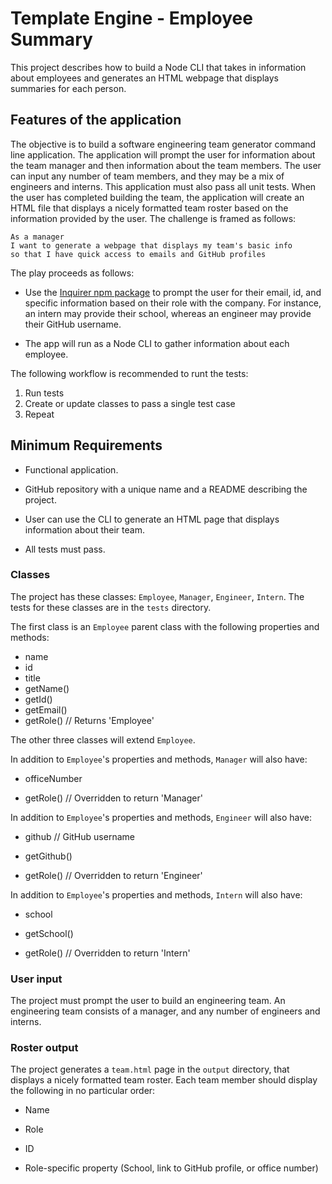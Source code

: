# Template Engine - Employee Summary

This project describes how to build a Node CLI that takes in information about employees and generates an HTML webpage that displays summaries for each person. 


## Features of the application

The objective is to build a software engineering team generator command line application. The application will prompt the user for information about the team manager and then information about the team members. The user can input any number of team members, and they may be a mix of engineers and interns. This application must also pass all unit tests. When the user has completed building the team, the application will create an HTML file that displays a nicely formatted team roster based on the information provided by the user. The challenge is framed as follows:

```
As a manager
I want to generate a webpage that displays my team's basic info
so that I have quick access to emails and GitHub profiles
```

The play proceeds as follows:

* Use the [Inquirer npm package](https://github.com/SBoudrias/Inquirer.js/) to prompt the user for their email, id, and specific information based on their role with the company. For instance, an intern may provide their school, whereas an engineer may provide their GitHub username.

* The app will run as a Node CLI to gather information about each employee.

The following workflow is recommended to runt the tests:

1. Run tests
2. Create or update classes to pass a single test case
3. Repeat

## Minimum Requirements

* Functional application.

* GitHub repository with a unique name and a README describing the project.

* User can use the CLI to generate an HTML page that displays information about their team.

* All tests must pass.

### Classes
The project has these classes: `Employee`, `Manager`, `Engineer`,
`Intern`. The tests for these classes are in the `tests` directory.

The first class is an `Employee` parent class with the following properties and
methods:

  * name
  * id
  * title
  * getName()
  * getId()
  * getEmail()
  * getRole() // Returns 'Employee'

The other three classes will extend `Employee`. 

In addition to `Employee`'s properties and methods, `Manager` will also have:

  * officeNumber

  * getRole() // Overridden to return 'Manager'

In addition to `Employee`'s properties and methods, `Engineer` will also have:

  * github  // GitHub username

  * getGithub()

  * getRole() // Overridden to return 'Engineer'

In addition to `Employee`'s properties and methods, `Intern` will also have:

  * school 

  * getSchool()

  * getRole() // Overridden to return 'Intern'

### User input

The project must prompt the user to build an engineering team. An engineering
team consists of a manager, and any number of engineers and interns.

### Roster output

The project generates a `team.html` page in the `output` directory, that displays a nicely formatted team roster. Each team member should display the following in no particular order:

  * Name

  * Role

  * ID

  * Role-specific property (School, link to GitHub profile, or office number)

